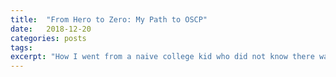 ```yaml
---
title:  "From Hero to Zero: My Path to OSCP"
date:   2018-12-20 
categories: posts
tags: 
excerpt: "How I went from a naive college kid who did not know there was more than one distribution of Linux, to an OSCP in less than a year- and how you can too!"
---
```

